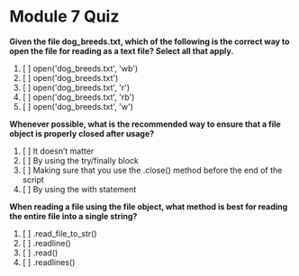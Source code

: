 # Module 7 Quiz

**Given the file dog_breeds.txt, which of the following is the correct way to open the file for reading as a text file? Select all that apply.**

1. [ ] open('dog_breeds.txt', 'wb')
1. [ ] open('dog_breeds.txt')
1. [ ] open('dog_breeds.txt', 'r')
1. [ ] open('dog_breeds.txt', 'rb')
1. [ ] open('dog_breeds.txt', 'w')

**Whenever possible, what is the recommended way to ensure that a file object is properly closed after usage?**

1. [ ] It doesn’t matter
1. [ ] By using the try/finally block
1. [ ] Making sure that you use the .close() method before the end of the script
1. [ ] By using the with statement

**When reading a file using the file object, what method is best for reading the entire file into a single string?**

1. [ ] .read_file_to_str()
1. [ ] .readline()
1. [ ] .read()
1. [ ] .readlines()
